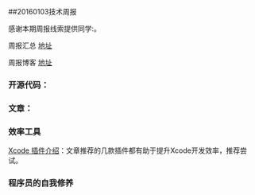 ##20160103技术周报

感谢本期周报线索提供同学:。

周报汇总 [地址](https://github.com/BaiduHiDeviOS/iOS-Tech-Weekly)

周报博客 [地址](http://baiduhidevios.github.io/)


### 开源代码：



### 文章：



### 效率工具
[Xcode 插件介绍](http://nshipster.com/xcode-plugins/)：文章推荐的几款插件都有助于提升Xcode开发效率，推荐尝试。


### 程序员的自我修养


